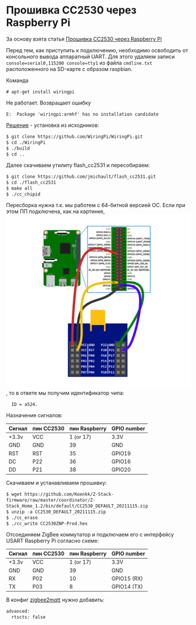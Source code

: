 # Прошивка CC2530 через Raspberry Pi

За основу взята статья [Прошивка CC2530 через Raspberry Pi](https://kvvhost.ru/2020/07/17/flashing-cc2530-raspberry-pi/)

Перед тем, как приступить к подключению, необходимо освободить от консольного вывода аппаратный UART. Для этого удаляем записи `console=serial0,115200 console=tty1` из файла `cmdline.txt` расположенного на SD-карте с образом raspbian.

Команда

~~~
# apt-get install wiringpi
~~~

Не работает. Возвращает ошибку

~~~
E:  Package 'wiringpi:armhf' has no installation candidate
~~~

[Решение](https://raspberrypi.ru/578-wiring-pi-biblioteka-raboty-s-gpio-chast-1) - установка из исходников:

~~~
$ git clone https://github.com/WiringPi/WiringPi.git
$ cd ./WiringPi
$ ./build
$ cd ..
~~~

Далее скачиваем утилиту flash_cc2531 и пересобираем:

~~~
$ git clone https://github.com/jmichault/flash_cc2531.git
$ cd ./flash_cc2531
$ make all
$ ./cc_chipid
~~~

Пересборка нужна т.к. мы работем с 64-битной версией ОС. Если при этом ПП подключена, как на картинке, ![cc2530-flashing-raspberry-scheme](cc2530-flashing-raspberry-scheme.png), то в ответе мы получим идентификатор чипа:

~~~
  ID = a524.
~~~

Назначение сигналов:

| Сигнал | пин CC2530 | пин Raspberry | GPIO number |
|--------|------------|---------------|-------------|
| +3.3v  | VCC        | 1 (or 17)     | 3.3V        |
| GND    | GND        | 39            | GND         |
| RST    | RST        | 35            | GPIO19      |
| DC     | P22        | 36            | GPIO16      |
| DD     | P21        | 38            | GPIO20      |

Скачиваем и устанавливаем прошивку:

~~~
$ wget https://github.com/Koenkk/Z-Stack-firmware/raw/master/coordinator/Z-Stack_Home_1.2/bin/default/CC2530_DEFAULT_20211115.zip
$ unzip -a CC2530_DEFAULT_20211115.zip
$ ./cc_erase
$ ./cc_write CC2530ZNP-Prod.hex
~~~

Отсоединяем ZigBee коммутатор и подключаем его с интерфейсу USART Raspberry Pi согласно схеме:

| Сигнал | пин CC2530 | пин Raspberry | GPIO number |
|--------|------------|---------------|-------------|
| +3.3v  | VCC        | 1 (or 17)     | 3.3V        |
| GND    | GND        | 39            | GND         |
| RX     | P02        | 10            | GPIO15 (RX) |
| TX     | P03        | 8             | GPIO14 (TX) |

В конфиг [zigbee2mqtt](https://www.zigbee2mqtt.io/guide/adapters/flashing/connecting_cc2530.html) нужно добавить:

~~~
advanced:
  rtscts: false
~~~
